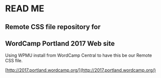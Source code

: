 # READ ME
## Remote CSS file repository for
## WordCamp Portland 2017 Web site

Using WPMU install from WordCamp Central to have this be our Remote CSS file.

[http://2017.portland.wordcamp.org/](http://2017.portland.wordcamp.org/)
